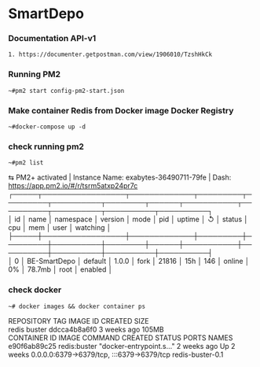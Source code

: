 # SmartDepo
### Documentation API-v1

    1. https://documenter.getpostman.com/view/1906010/TzshHkCk

### Running PM2
    ~#pm2 start config-pm2-start.json    

### Make container Redis from Docker image Docker Registry
    ~#docker-compose up -d 

### check running pm2
    ~#pm2 list                                                                                                                                                                                                  
⇆ PM2+ activated | Instance Name: exabytes-36490711-79fe | Dash: https://app.pm2.io/#/r/tsrm5atxp24pr7c                                                                                                                             
┌─────┬─────────────────┬─────────────┬─────────┬─────────┬──────────┬────────┬──────┬───────────┬──────────┬──────────┬──────────┬──────────┐                                                                                      
│ id  │ name            │ namespace   │ version │ mode    │ pid      │ uptime │ ↺    │ status    │ cpu      │ mem      │ user     │ watching │                                                                                      
├─────┼─────────────────┼─────────────┼─────────┼─────────┼──────────┼────────┼──────┼───────────┼──────────┼──────────┼──────────┼──────────┤                                                                                      
│ 0   │ BE-SmartDepo    │ default     │ 1.0.0   │ fork    │ 21816    │ 15h    │ 146  │ online    │ 0%       │ 78.7mb   │ root     │ enabled  │  

### check docker
    ~# docker images && docker container ps                                                                                                                                                                      
REPOSITORY   TAG       IMAGE ID       CREATED       SIZE                                                                                                                                                                            
redis        buster    ddcca4b8a6f0   3 weeks ago   105MB                                                                                                                                                                    
CONTAINER ID   IMAGE          COMMAND                  CREATED       STATUS       PORTS                                       NAMES                                                                                                 
e90f6ab89c25   redis:buster   "docker-entrypoint.s…"   2 weeks ago   Up 2 weeks   0.0.0.0:6379->6379/tcp, :::6379->6379/tcp   redis-buster-0.1                                                                                                                                                                                                                